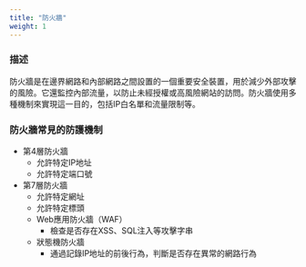 ```yaml
---
title: "防火牆"
weight: 1
---
```


### **描述**

防火牆是在邊界網路和內部網路之間設置的一個重要安全裝置，用於減少外部攻擊的風險。它還監控內部流量，以防止未經授權或高風險網站的訪問。防火牆使用多種機制來實現這一目的，包括IP白名單和流量限制等。

### **防火牆常見的防護機制**

- 第4層防火牆
    - 允許特定IP地址
    - 允許特定端口號
- 第7層防火牆
    - 允許特定網址
    - 允許特定標頭
    - Web應用防火牆（WAF）
        - 檢查是否存在XSS、SQL注入等攻擊字串
    - 狀態機防火牆
        - 通過記錄IP地址的前後行為，判斷是否存在異常的網路行為